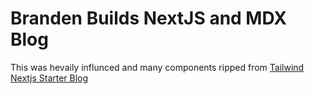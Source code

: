 # Branden Builds NextJS and MDX Blog

This was hevaily influnced and many components ripped from [Tailwind Nextjs Starter Blog](https://github.com/timlrx/tailwind-nextjs-starter-blog)
